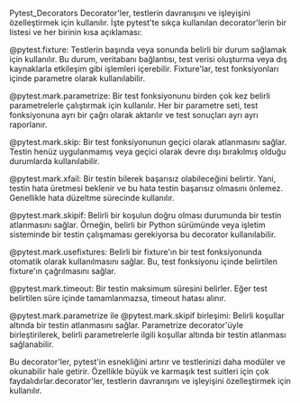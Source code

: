 Pytest_Decorators
Decorator'ler, testlerin davranışını ve işleyişini özelleştirmek için kullanılır. İşte pytest'te sıkça kullanılan decorator'lerin bir listesi ve her birinin kısa açıklaması:

@pytest.fixture: Testlerin başında veya sonunda belirli bir durum sağlamak için kullanılır. Bu durum, veritabanı bağlantısı, test verisi oluşturma veya dış kaynaklarla etkileşim gibi işlemleri içerebilir. Fixture'lar, test fonksiyonları içinde parametre olarak kullanılabilir.

@pytest.mark.parametrize: Bir test fonksiyonunu birden çok kez belirli parametrelerle çalıştırmak için kullanılır. Her bir parametre seti, test fonksiyonuna ayrı bir çağrı olarak aktarılır ve test sonuçları ayrı ayrı raporlanır.

@pytest.mark.skip: Bir test fonksiyonunun geçici olarak atlanmasını sağlar. Testin henüz uygulanmamış veya geçici olarak devre dışı bırakılmış olduğu durumlarda kullanılabilir.

@pytest.mark.xfail: Bir testin bilerek başarısız olabileceğini belirtir. Yani, testin hata üretmesi beklenir ve bu hata testin başarısız olmasını önlemez. Genellikle hata düzeltme sürecinde kullanılır.

@pytest.mark.skipif: Belirli bir koşulun doğru olması durumunda bir testin atlanmasını sağlar. Örneğin, belirli bir Python sürümünde veya işletim sisteminde bir testin çalışmaması gerekiyorsa bu decorator kullanılabilir.

@pytest.mark.usefixtures: Belirli bir fixture'ın bir test fonksiyonunda otomatik olarak kullanılmasını sağlar. Bu, test fonksiyonu içinde belirtilen fixture'ın çağrılmasını sağlar.

@pytest.mark.timeout: Bir testin maksimum süresini belirler. Eğer test belirtilen süre içinde tamamlanmazsa, timeout hatası alınır.

@pytest.mark.parametrize ile @pytest.mark.skipif birleşimi: Belirli koşullar altında bir testin atlanmasını sağlar. Parametrize decorator'üyle birleştirilerek, belirli parametrelerle ilgili koşullar altında bir testin atlanması sağlanabilir.

Bu decorator'ler, pytest'in esnekliğini artırır ve testlerinizi daha modüler ve okunabilir hale getirir. Özellikle büyük ve karmaşık test suitleri için çok faydalıdırlar.decorator'ler, testlerin davranışını ve işleyişini özelleştirmek için kullanılır.